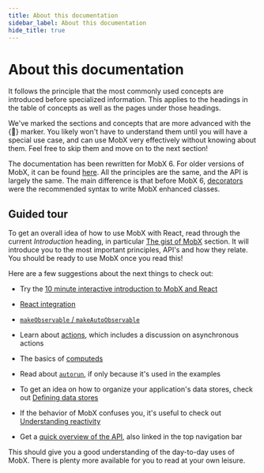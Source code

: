 ```yaml
---
title: About this documentation
sidebar_label: About this documentation
hide_title: true
---
```


<script async type="text/javascript" src="//cdn.carbonads.com/carbon.js?serve=CEBD4KQ7&placement=mobxjsorg" id="_carbonads_js"></script>

# About this documentation

It follows the principle that the most commonly used concepts are
introduced before specialized information. This applies to the headings in the table
of concepts as well as the pages under those headings.

We've marked the sections and concepts that are more advanced with the {🚀} marker. You likely won't have to understand them until you will have a special use case, and can use MobX very effectively without knowing about them. Feel free to skip them and move on to the next section!

The documentation has been rewritten for MobX 6. For older versions of MobX, it can be found [here](https://github.com/mobxjs/mobx/tree/mobx4and5/docs).
All the principles are the same, and the API is largely the same. The main difference is that before MobX 6, [decorators](https://github.com/mobxjs/mobx/blob/mobx4and5/docs/best/decorators.md) were the recommended syntax to write MobX enhanced classes.

## Guided tour

To get an overall idea of how to use MobX with React, read through the current _Introduction_ heading, in particular [The gist of MobX](the-gist-of-mobx.md) section.
It will introduce you to the most important principles, API's and how they relate.
You should be ready to use MobX once you read this!

Here are a few suggestions about the next things to check out:

-   Try the [10 minute interactive introduction to MobX and React](getting-started.html)

-   [React integration](react-integration.md)

-   [`makeObservable` / `makeAutoObservable`](observable-state.md)

-   Learn about [actions](actions.md), which includes a discussion on asynchronous actions

-   The basics of [computeds](computeds.md)

-   Read about [`autorun`](reactions.md#autorun), if only because it's used in the examples

-   To get an idea on how to organize your application's data stores, check out [Defining data stores](defining-data-stores.md)

-   If the behavior of MobX confuses you, it's useful to check out [Understanding reactivity](understanding-reactivity.md)

-   Get a [quick overview of the API](api.md), also linked in the top navigation bar

This should give you a good understanding of the day-to-day uses of MobX. There is plenty more available for you to read at your own leisure.
